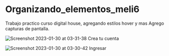 # Organizando_elementos_meli6
Trabajo practico curso digital house, agregando estilos hover y mas
Agrego capturas de pantalla.

![Screenshot 2023-01-30 at 03-31-38 Crea tu cuenta](https://user-images.githubusercontent.com/92597147/215405367-11259f6f-6bcc-459b-8f24-3adf51f51827.png)


![Screenshot 2023-01-30 at 03-30-42 Ingresar](https://user-images.githubusercontent.com/92597147/215405404-6c897d9d-9e00-4e3d-b9bd-dffc327d6b2e.png)
